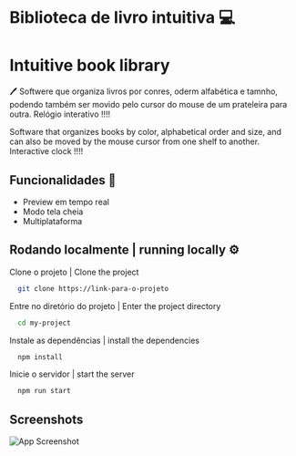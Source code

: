 # Biblioteca de livro intuitiva  💻 
# Intuitive book library
 🖊 
Softwere que organiza livros por conres, oderm alfabética e tamnho, podendo também ser movido pelo cursor do mouse de um prateleira para outra.
Relógio interativo !!!!

Software that organizes books by color, alphabetical order and size, and can also be moved by the mouse cursor from one shelf to another.
Interactive clock !!!!
## Funcionalidades   💎 


- Preview em tempo real
- Modo tela cheia
- Multiplataforma


## Rodando localmente  | running locally ⚙️ 

Clone o projeto | Clone the project

```bash
  git clone https://link-para-o-projeto
```

Entre no diretório do projeto | Enter the project directory

```bash
  cd my-project
```

Instale as dependências | install the dependencies

```bash
  npm install
```

Inicie o servidor | start the server

```bash
  npm run start
```


## Screenshots

![App Screenshot](../src/assets/vovo.png)

